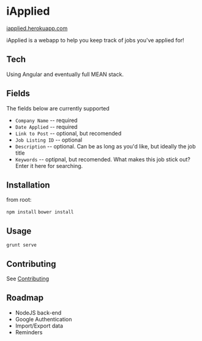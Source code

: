 iApplied
=======
[iapplied.herokuapp.com](iapplied.herokuapp.com)

iApplied is a webapp to help you keep track of jobs you've applied for!

Tech
-----
Using Angular and eventually full MEAN stack.


Fields
-------

The fields below are currently supported

* `Company Name` -- required
* `Date Applied` -- required
* `Link to Post` -- optional, but recomended
* `Job Listing ID` -- optional
* `Description` -- optional. Can be as long as you'd like, but ideally the job title
* `Keywords` -- optipnal, but recomended. What makes this job stick out? Enter it here for searching.

Installation
-----------
from root:

`npm install`
`bower install`

Usage
-----
`grunt serve`

Contributing
------------

See [Contributing](CONTRIBUTING.md)



Roadmap
---
* NodeJS back-end
* Google Authentication
* Import/Export data
* Reminders